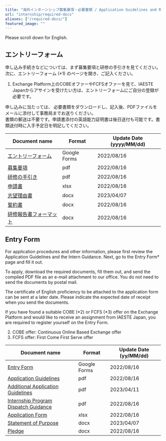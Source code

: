 ```yaml
---
title: "海外インターンシップ募集要項・必要書類 / Application Guidelines and Required Documents for Overseas Internships"
url: "internship/required-docs"
aliases: ["/required-docs/"]
featured_image: ""
---
```


Please scroll down for English.

## エントリーフォーム

申し込み手続きなどについては、まず募集要項と研修の手引きを見てください。  
次に、エントリーフォーム (*1) のページを開き、ご記入ください。

1. Exchange Platform上のCOBEオファーやFCFSオファーを見て、IAESTE Japanからアサインを受けたい方は、エントリーフォームにご自分の登録が必要です。

申し込みに当たっては、 必要書類をダウンロードし、記入後、PDFファイルをメールに添付して事務局までお送りください。  
書類の郵送は不要です。申請書添付の英語能力証明書は後日送付も可能です。書類送付時に入手予定日を明記してください。

| Document name | Format | Update Date (yyyy/MM/dd) |
| ------------- | ------ | ------------------------ |
| [エントリーフォーム](https://docs.google.com/forms/d/e/1FAIpQLSdO6-HHW3G9rJYS2iweHsTidvdFs9IPtsPqyyTbE97s0381BA/viewform) | Google Forms | 2022/08/16 |
| [募集要項](/files/internship/required-docs/application-guidelines-fy2023-ja-v20220816.pdf)    | pdf | 2022/08/16 |
| [研修の手引き](/files/internship/required-docs/internship-dispatch-guidance-fy2023-ja-v20220816.pdf) | pdf | 2022/08/16 |
| [申請書](/files/internship/required-docs/application-form-fy2023-v20220816.xlsx)             | xlsx | 2022/08/16 |
| [志望理由書](/files/internship/required-docs/statement-of-purpose-v20230407.docx)             | docx | 2023/04/07 |
| [誓約書](/files/internship/required-docs/pledge-ja-v20220816.docx)                           | docx | 2022/08/16 |
| [研修報告書フォーマット](/files/internship/required-docs/training-report-format-v20220816.docx)   | docx | 2022/08/16 |

## Entry Form

For application procedures and other information, please first review the Application Guidelines and the Intern Guidance. Next, go to the Entry Form* page and fill it out.

To apply, download the required documents, fill them out, and send the compiled PDF file as an e-mail attachment to our office. You do not need to send the documents by postal mail.

The certificate of English proficiency to be attached to the application form can be sent at a later date. Please indicate the expected date of receipt when you send the documents.

If you have found a suitable COBE (*2) or FCFS (*3) offer on the Exchange Platform and would like to receive an assignment from IAESTE Japan, you are required to register yourself on the Entry Form.

2. COBE offer: Continuous Online Based Exchange offer  
3. FCFS offer: First Come First Serve offer

| Document name | Format | Update Date (yy/MM/dd) |
|---------------|--------|-----------------------|
| [Entry Form](https://docs.google.com/forms/d/e/1FAIpQLSdO6-HHW3G9rJYS2iweHsTidvdFs9IPtsPqyyTbE97s0381BA/viewform) | Google Forms | 2022/08/16 |
| [Application Guidelines](/files/internship/required-docs/application-guidelines-fy2023-en-v20220816.pdf) | pdf  | 2022/08/16 |
| [Additional Application Guidelines](/files/internship/required-docs/application-guidelines-fy2023-add-recruitment-en-v20230411.pdf) | pdf | 2023/04/11 |
| [Internship Program Dispatch Guidance](/files/internship/required-docs/internship-dispatch-guidance-fy2023-en-v20220816.pdf)  | pdf  | 2022/08/16 |
| [Application Form](/files/internship/required-docs/application-form-fy2023-v20220816.xlsx)               | xlsx | 2022/08/16 |
| [Statement of Purpose](/files/internship/required-docs/statement-of-purpose-v20230407.docx)              | docx | 2023/04/07 |
| [Pledge](/files/internship/required-docs/pledge-en-v20220816.docx)                                       | docx | 2022/08/16 |
